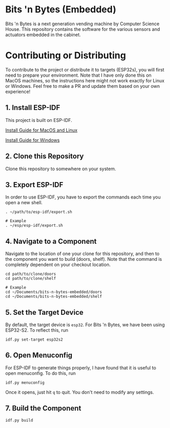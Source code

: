 # Bits 'n Bytes (Embedded)
Bits 'n Bytes is a next generation vending machine by Computer Science House. This repository contains the software for the various sensors and actuators embedded in the cabinet.

# Contributing or Distributing
To contribute to the project or distribute it to targets (ESP32s), you will first need to prepare your environment. Note that I have only done this on MacOS machines, so the instructions here might not work exactly for Linux or Windows. Feel free to make a PR and update them based on your own experience!
## 1. Install ESP-IDF
This project is built on ESP-IDF.

[Install Guide for MacOS and Linux](https://docs.espressif.com/projects/esp-idf/en/latest/esp32/get-started/linux-macos-setup.html)

[Install Guide for Windows](https://docs.espressif.com/projects/esp-idf/en/latest/esp32/get-started/windows-setup.html)

## 2. Clone this Repository
Clone this repository to somewhere on your system.

## 3. Export ESP-IDF
In order to use ESP-IDF, you have to export the commands each time you open a new shell.
```
. ~/path/to/esp-idf/export.sh

# Example
. ~/esp/esp-idf/export.sh
```

## 4. Navigate to a Component
Navigate to the location of one your clone for this repository, and then to the component you want to build (doors, shelf). Note that the command is completely dependent on your checkout location.
```
cd path/to/clone/doors
cd path/to/clone/shelf

# Example
cd ~/Documents/bits-n-bytes-embedded/doors
cd ~/Documents/bits-n-bytes-embedded/shelf
```

## 5. Set the Target Device
By default, the target device is `esp32`. For Bits 'n Bytes, we have been using ESP32-S2. To reflect this, run
```
idf.py set-target esp32s2
```

## 6. Open Menuconfig
For ESP-IDF to generate things properly, I have found that it is useful to open menuconfig. To do this, run
```
idf.py menuconfig
```
Once it opens, just hit `q` to quit. You don't need to modify any settings.

## 7. Build the Component
```
idf.py build
```
